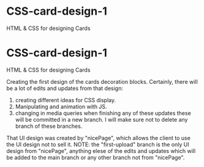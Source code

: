 # CSS-card-design-1
HTML &amp; CSS for designing Cards

# CSS-card-design-1
HTML &amp; CSS for designing Cards

Creating the first design of the cards decoration blocks.
Certainly, there will be a lot of edits and updates from that design:
  1.  creating different ideas for CSS display.
  2.  Manipulating and animation with JS.
  3.  changing in media queries
when finishing any of these updates these will be committed in a new branch. I will make sure not to delete any branch of these branches.

That UI design was created by "nicePage", which allows the client to use the UI design not to sell it.
NOTE: the "first-upload" branch is the only UI design from "nicePage", anything elese of the edits and updates which will be added to the main branch or any other branch not from "nicePage".
